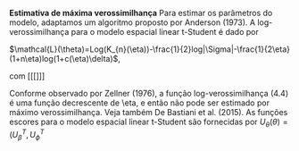 **Estimativa de máxima verossimilhança**
Para estimar os parâmetros do modelo, adaptamos um algoritmo proposto por Anderson (1973). A log-verossimilhança para o modelo espacial linear t-Student é dado por

$\mathcal{L}(\theta)=Log(K_{n}(\eta))-\frac{1}{2}log|\Sigma|-\frac{1}{2\eta}(1+n\eta)log(1+c(\eta)\delta)$,

com [[[]]]

Conforme observado por Zellner (1976), a função log-verossimilhança (4.4) é uma função decrescente de \eta, e então não pode ser estimado por máximo verossimilhança. Veja também De Bastiani et al. (2015).
  As funções escores para o modelo espacial linear t-Student são fornecidas por 
  $U_\theta(\theta)=(U^{T}_{\beta},U^{T}_{\phi}$
